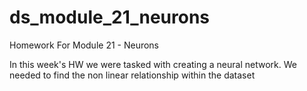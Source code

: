 # ds_module_21_neurons
Homework For Module 21 - Neurons

In this week's HW we were tasked with creating a neural network. We needed to find the non linear relationship within the dataset